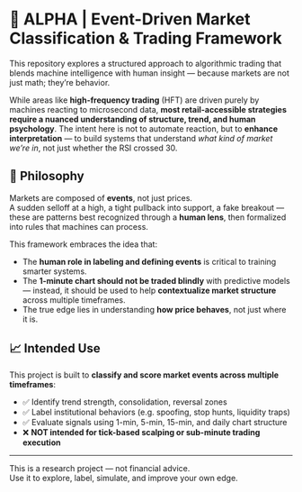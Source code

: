 # 🧠 ALPHA | Event-Driven Market Classification & Trading Framework

This repository explores a structured approach to algorithmic trading that blends machine intelligence with human insight — because markets are not just math; they’re behavior.

While areas like **high-frequency trading** (HFT) are driven purely by machines reacting to microsecond data, **most retail-accessible strategies require a nuanced understanding of structure, trend, and human psychology**. The intent here is not to automate reaction, but to **enhance interpretation** — to build systems that understand *what kind of market we’re in*, not just whether the RSI crossed 30.

## 📌 Philosophy

Markets are composed of **events**, not just prices.  
A sudden selloff at a high, a tight pullback into support, a fake breakout — these are patterns best recognized through a **human lens**, then formalized into rules that machines can process.

This framework embraces the idea that:
- The **human role in labeling and defining events** is critical to training smarter systems.
- The **1-minute chart should not be traded blindly** with predictive models — instead, it should be used to help **contextualize market structure** across multiple timeframes.
- The true edge lies in understanding **how price behaves**, not just where it is.

## 📈 Intended Use

This project is built to **classify and score market events across multiple timeframes**:
- ✅ Identify trend strength, consolidation, reversal zones
- ✅ Label institutional behaviors (e.g. spoofing, stop hunts, liquidity traps)
- ✅ Evaluate signals using 1-min, 5-min, 15-min, and daily chart structure
- ❌ **NOT intended for tick-based scalping or sub-minute trading execution**

---

This is a research project — not financial advice.  
Use it to explore, label, simulate, and improve your own edge.
